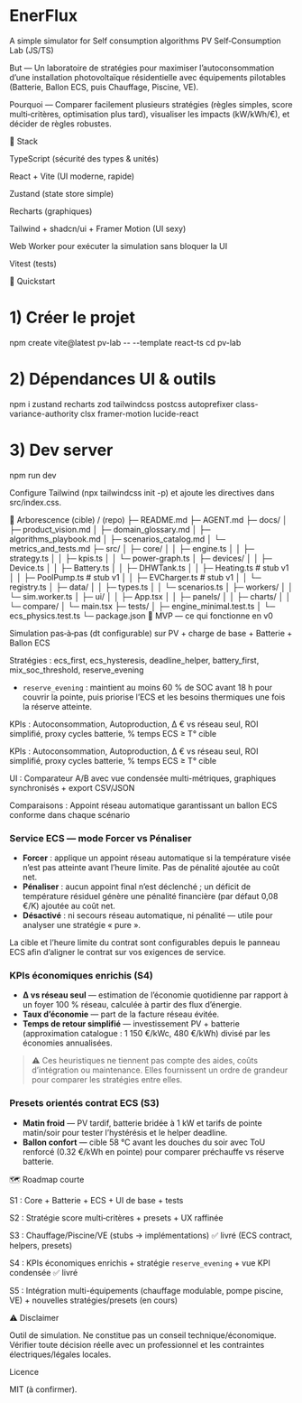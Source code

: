 # EnerFlux
A simple simulator for Self consumption algorithms
PV Self‑Consumption Lab (JS/TS)

But — Un laboratoire de stratégies pour maximiser l’autoconsommation d’une installation photovoltaïque résidentielle avec équipements pilotables (Batterie, Ballon ECS, puis Chauffage, Piscine, VE).

Pourquoi — Comparer facilement plusieurs stratégies (règles simples, score multi‑critères, optimisation plus tard), visualiser les impacts (kW/kWh/€), et décider de règles robustes.

🧱 Stack

TypeScript (sécurité des types & unités)

React + Vite (UI moderne, rapide)

Zustand (state store simple)

Recharts (graphiques)

Tailwind + shadcn/ui + Framer Motion (UI sexy)

Web Worker pour exécuter la simulation sans bloquer la UI

Vitest (tests)

🚀 Quickstart
# 1) Créer le projet
npm create vite@latest pv-lab -- --template react-ts
cd pv-lab


# 2) Dépendances UI & outils
npm i zustand recharts zod tailwindcss postcss autoprefixer class-variance-authority clsx framer-motion lucide-react


# 3) Dev server
npm run dev

Configure Tailwind (npx tailwindcss init -p) et ajoute les directives dans src/index.css.

📁 Arborescence (cible)
/ (repo)
├─ README.md
├─ AGENT.md
├─ docs/
│  ├─ product_vision.md
│  ├─ domain_glossary.md
│  ├─ algorithms_playbook.md
│  ├─ scenarios_catalog.md
│  └─ metrics_and_tests.md
├─ src/
│  ├─ core/
│  │  ├─ engine.ts
│  │  ├─ strategy.ts
│  │  ├─ kpis.ts
│  │  └─ power-graph.ts
│  ├─ devices/
│  │  ├─ Device.ts
│  │  ├─ Battery.ts
│  │  ├─ DHWTank.ts
│  │  ├─ Heating.ts   # stub v1
│  │  ├─ PoolPump.ts  # stub v1
│  │  ├─ EVCharger.ts # stub v1
│  │  └─ registry.ts
│  ├─ data/
│  │  ├─ types.ts
│  │  └─ scenarios.ts
│  ├─ workers/
│  │  └─ sim.worker.ts
│  ├─ ui/
│  │  ├─ App.tsx
│  │  ├─ panels/
│  │  ├─ charts/
│  │  └─ compare/
│  └─ main.tsx
├─ tests/
│  ├─ engine_minimal.test.ts
│  └─ ecs_physics.test.ts
└─ package.json
🧪 MVP — ce qui fonctionne en v0

Simulation pas‑à‑pas (dt configurable) sur PV + charge de base + Batterie + Ballon ECS

Stratégies : ecs_first, ecs_hysteresis, deadline_helper, battery_first, mix_soc_threshold, reserve_evening

- `reserve_evening` : maintient au moins 60 % de SOC avant 18 h pour couvrir la pointe, puis priorise l’ECS et les besoins thermiques une fois la réserve atteinte.

KPIs : Autoconsommation, Autoproduction, Δ € vs réseau seul, ROI simplifié, proxy cycles batterie, % temps ECS ≥ T° cible

KPIs : Autoconsommation, Autoproduction, Δ € vs réseau seul, ROI simplifié, proxy cycles batterie, % temps ECS ≥ T° cible

UI : Comparateur A/B avec vue condensée multi-métriques, graphiques synchronisés + export CSV/JSON

Comparaisons : Appoint réseau automatique garantissant un ballon ECS conforme dans chaque scénario

### Service ECS — mode Forcer vs Pénaliser

* **Forcer** : applique un appoint réseau automatique si la température visée n’est pas atteinte avant l’heure limite. Pas de
  pénalité ajoutée au coût net.
* **Pénaliser** : aucun appoint final n’est déclenché ; un déficit de température résiduel génère une pénalité financière
  (par défaut 0,08 €/K) ajoutée au coût net.
* **Désactivé** : ni secours réseau automatique, ni pénalité — utile pour analyser une stratégie « pure ».

La cible et l’heure limite du contrat sont configurables depuis le panneau ECS afin d’aligner le contrat sur vos exigences de
service.

### KPIs économiques enrichis (S4)

- **Δ vs réseau seul** — estimation de l’économie quotidienne par rapport à un foyer 100 % réseau, calculée à partir des flux d’énergie.
- **Taux d’économie** — part de la facture réseau évitée.
- **Temps de retour simplifié** — investissement PV + batterie (approximation catalogue : 1 150 €/kWc, 480 €/kWh) divisé par les économies annualisées.

> ⚠️ Ces heuristiques ne tiennent pas compte des aides, coûts d’intégration ou maintenance. Elles fournissent un ordre de grandeur pour comparer les stratégies entre elles.

### Presets orientés contrat ECS (S3)

- **Matin froid** — PV tardif, batterie bridée à 1 kW et tarifs de pointe matin/soir pour tester l’hystérésis et le helper
  deadline.
- **Ballon confort** — cible 58 °C avant les douches du soir avec ToU renforcé (0.32 €/kWh en pointe) pour comparer préchauffe vs
  réserve batterie.

🗺️ Roadmap courte

S1 : Core + Batterie + ECS + UI de base + tests

S2 : Stratégie score multi‑critères + presets + UX raffinée

S3 : Chauffage/Piscine/VE (stubs → implémentations) ✅ livré (ECS contract, helpers, presets)

S4 : KPIs économiques enrichis + stratégie `reserve_evening` + vue KPI condensée ✅ livré

S5 : Intégration multi-équipements (chauffage modulable, pompe piscine, VE) + nouvelles stratégies/presets (en cours)

⚠️ Disclaimer

Outil de simulation. Ne constitue pas un conseil technique/économique. Vérifier toute décision réelle avec un professionnel et les contraintes électriques/légales locales.

Licence

MIT (à confirmer).
